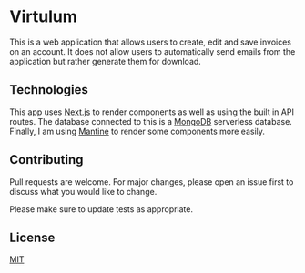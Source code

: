 # Virtulum

This is a web application that allows users to create, edit and save invoices on an account. It does not allow users to automatically send emails from the application but rather generate them for download.

## Technologies

This app uses [Next.js](https://nextjs.org/) to render components as well as using the built in API routes.
The database connected to this is a [MongoDB](https://www.mongodb.com/) serverless database.
Finally, I am using [Mantine](https://mantine.dev/) to render some components more easily.

## Contributing

Pull requests are welcome. For major changes, please open an issue first to discuss what you would like to change.

Please make sure to update tests as appropriate.

## License

[MIT](https://choosealicense.com/licenses/mit/)
